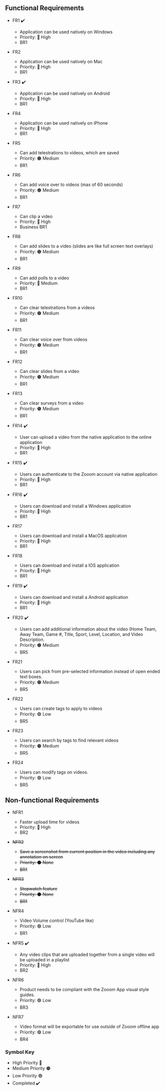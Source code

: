 ## Functional Requirements
* FR1 :heavy_check_mark:
  * Application can be used natively on Windows
  * Priority: :red_circle: High
  * BR1
  
* FR2
  * Application can be used natively on Mac
  * Priority: :red_circle: High
  * BR1
  
* FR3 :heavy_check_mark:
  * Application can be used natively on Android
  * Priority: :red_circle: High
  * BR1
  
* FR4
  * Application can be used natively on iPhone
  * Priority: :red_circle: High
  * BR1
  
* FR5
  * Can add telestrations to videos, which are saved
  * Priority: :orange_circle: Medium
  * BR1
  
* FR6
  * Can add voice over to videos (max of 60 seconds)
  * Priority: :orange_circle: Medium
  * BR1
  
* FR7
  * Can clip a video
  * Priority: :red_circle: High
  * Business BR1
  
* FR8
  * Can add slides to a video (slides are like full screen text overlays)
  * Priority: :orange_circle: Medium
  * BR1
  
* FR9
  * Can add polls to a video
  * Priority: :red_circle: Medium
  * BR1
  
* FR10
  * Can clear telestrations from a videos
  * Priority: :orange_circle: Medium
  * BR1
  
* FR11
  * Can clear voice over from videos
  * Priority: :orange_circle: Medium
  * BR1
  
* FR12
  * Can clear slides from a video
  * Priority: :orange_circle: Medium
  * BR1
  
* FR13
  * Can clear surveys from a video
  * Priority: :orange_circle: Medium
  * BR1
  
* FR14 :heavy_check_mark:
  * User can upload a video from the native application to the online application
  * Priority: :red_circle: High
  * BR1
  
* FR15 :heavy_check_mark:
  * Users can authenticate to the Zooom account via native application
  * Priority: :red_circle: High
  * BR1
  
* FR16 :heavy_check_mark:
  * Users can download and install a Windows application 
  * Priority: :red_circle: High
  * BR1
  
* FR17
  * Users can download and install a MacOS application 
  * Priority: :red_circle: High
  * BR1
  
* FR18
  * Users can download and install a IOS application 
  * Priority: :red_circle: High
  * BR1
 
* FR19 :heavy_check_mark:
  * Users can download and install a Android application 
  * Priority: :red_circle: High
  * BR1
  
* FR20 :heavy_check_mark:
  * Users can add additional information about the video (Home Team, Away Team, Game #, Title, Sport, Level, Location, and Video Description. 
  * Priority: :orange_circle: Medium
  * BR5
  
* FR21 
  * Users can pick from pre-selected information instead of open ended text boxes.
  * Priority: :orange_circle: Medium
  * BR5
  
* FR22
  * Users can create tags to apply to videos
  * Priority: :green_circle: Low
  * BR5
  
* FR23
  * Users can search by tags to find relevant videos
  * Priority: :orange_circle: Medium
  * BR5
  
* FR24
  * Users can modify tags on videos.
  * Priority: :green_circle: Low
  * BR5

## Non-functional Requirements
* NFR1
  * Faster upload time for videos	
  * Priority: :red_circle: High
  * BR2

* ~~NFR2~~
  * ~~Save a screenshot from current position in the video including any annotation on screen~~
  * ~~Priority: :black_circle: None~~
  * ~~BR1~~

* ~~NFR3~~
  * ~~Stopwatch feature~~
  * ~~Priority: :black_circle: None~~
  * ~~BR1~~

* NFR4
  * Video Volume control (YouTube like)
  * Priority: :green_circle: Low
  * BR1

* NFR5 :heavy_check_mark:
  * Any video clips that are uploaded together from a single video will be uploaded in a playlist	
  * Priority: :red_circle: High
  * BR2

* NFR6
  * Product needs to be compliant with the Zooom App visual style guides.
  * Priority: :green_circle: Low
  * BR3
  
* NFR7
  * Video format will be exportable for use outside of Zooom offline app
  * Priority: :green_circle: Low
  * BR4

### Symbol Key
* High Priority :red_circle:
* Medium Priority :orange_circle:
* Low Priority :green_circle:
* Completed :heavy_check_mark:
